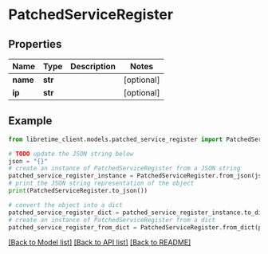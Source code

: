 # PatchedServiceRegister


## Properties

Name | Type | Description | Notes
------------ | ------------- | ------------- | -------------
**name** | **str** |  | [optional] 
**ip** | **str** |  | [optional] 

## Example

```python
from libretime_client.models.patched_service_register import PatchedServiceRegister

# TODO update the JSON string below
json = "{}"
# create an instance of PatchedServiceRegister from a JSON string
patched_service_register_instance = PatchedServiceRegister.from_json(json)
# print the JSON string representation of the object
print(PatchedServiceRegister.to_json())

# convert the object into a dict
patched_service_register_dict = patched_service_register_instance.to_dict()
# create an instance of PatchedServiceRegister from a dict
patched_service_register_from_dict = PatchedServiceRegister.from_dict(patched_service_register_dict)
```
[[Back to Model list]](../README.md#documentation-for-models) [[Back to API list]](../README.md#documentation-for-api-endpoints) [[Back to README]](../README.md)


